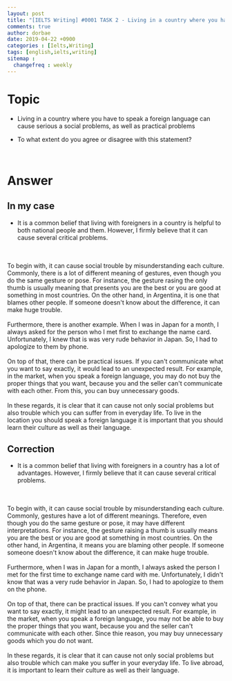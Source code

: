 ```yaml
---
layout: post
title: "[IELTS Writing] #0001 TASK 2 - Living in a country where you have to speak a foreign language can cause serious a social problems, as well as practical problems (Agee/Disagree)"
comments: true
author: dorbae
date: 2019-04-22 +0900
categories : [Ielts,Writing]
tags: [english,ielts,writing]
sitemap :
  changefreq : weekly
---
```


# Topic

* Living in a country where you have to speak a foreign language can cause serious a social problems, as well as practical problems

* To what extent do you agree or disagree with this statement?

<br />

# Answer
## In my case
* It is a common belief that living with foreigners in a country is helpful to both national people and them. However, I firmly believe that it can cause several critical problems.
<br />
<br />
To begin with, it can cause social trouble by misunderstanding each culture. Commonly, there is a lot of different meaning of gestures, even though you do the same gesture or pose. For instance, the gesture rasing the only thumb is usually meaning that presents you are the best or you are good at something in most countries. On the other hand, in Argentina, it is one that blames other people. If someone doesn't know about the difference, it can make huge trouble.
<br />
<br />
Furthermore, there is another example. When I was in Japan for a month, I always asked for the person who I met first to exchange the name card. Unfortunately, I knew that is was very rude behavior in Japan. So, I had to apologize to them by phone.
<br />
<br />
On top of that, there can be practical issues. If you can't communicate what you want to say exactly, it would lead to an unexpected result. For example, in the market, when you speak a foreign language, you may do not buy the proper things that you want, because you and the seller can't communicate with each other. From this, you can buy unnecessary goods.
<br />
<br />
In these regards, it is clear that it can cause not only social problems but also trouble which you can suffer from in everyday life. To live in the location you should speak a foreign language it is important that you should learn their culture as well as their language.


## Correction

* It is a common belief that living with foreigners in a country has a lot of advantages. However, I firmly believe that it can cause several critical problems.
<br />
<br />
To begin with, it can cause social trouble by misunderstanding each culture. Commonly, gestures have a lot of different meanings. Therefore, even though you do the same gesture or pose, it may have different interpretations. For instance, the gesture raising a thumb is usually means you are the best or you are good at something in most countries. On the other hand, in Argentina, it means you are blaming other people. If someone someone doesn't know about the difference, it can make huge trouble. 
<br />
<br />
Furthermore, when I was in Japan for a month, I always asked the person I met for the first time to exchange name card with me. Unfortunately, I didn't know that was a very rude behavior in Japan. So, I had to apologize to them on the phone.
<br />
<br />
 On top of that, there can be practical issues. If you can't convey what you want to say exactly, it might lead to an unexpected result. For example, in the market, when you speak a foreign language, you may not be able to buy the proper things that you want, because you and the seller can't communicate with each other. Since thie reason, you may buy unnecessary goods which you do not want.
 <br />
 <br />
 In these regards, it is clear that it can cause not only social problems but also trouble which can make you suffer in your everyday life. To live abroad,  it is important to learn their culture as well as their language.